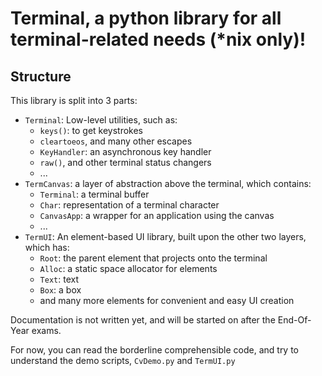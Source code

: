 # Terminal, a python library for all terminal-related needs (\*nix only)!
## Structure

This library is split into 3 parts:
- `Terminal`: Low-level utilities, such as:
	- `keys()`: to get keystrokes
	- `cleartoeos`, and many other escapes
	- `KeyHandler`: an asynchronous key handler
	- `raw()`, and other terminal status changers
	- ...
- `TermCanvas`: a layer of abstraction above the terminal, which contains:
	- `Terminal`: a terminal buffer
	- `Char`: representation of a terminal character
	- `CanvasApp`: a wrapper for an application using the canvas
	- ...
- `TermUI`: An element-based UI library, built upon the other two layers, which has: 
	- `Root`: the parent element that projects onto the terminal
	- `Alloc`: a static space allocator for elements
	- `Text`: text
	- `Box`: a box
	- and many more elements for convenient and easy UI creation

Documentation is not written yet, and will be started on after the End-Of-Year exams.

For now, you can read the borderline comprehensible code, and try to understand the demo scripts, `CvDemo.py` and `TermUI.py`

